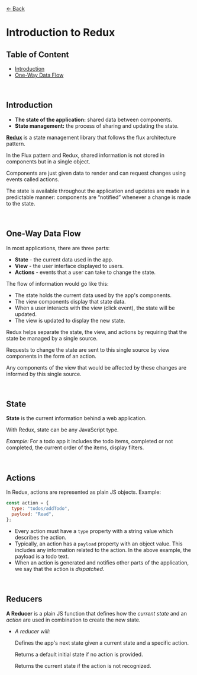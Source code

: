 [&larr; Back](./../README.md)

# Introduction to Redux

## Table of Content

- [Introduction](#introduction)
- [One-Way Data Flow](#one-way-data-flow)

<br>

## Introduction

- **The state of the application:** shared data between components.
- **State management:** the process of sharing and updating the state.

**[Redux](https://redux.js.org/)** is a state management library that follows the flux architecture pattern.

In the Flux pattern and Redux, shared information is not stored in components but in a single object.

Components are just given data to render and can request changes using events called actions.

The state is available throughout the application and updates are made in a predictable manner: components are “notified” whenever a change is made to the state.

<br>

## One-Way Data Flow

In most applications, there are three parts:

- **State** - the current data used in the app.
- **View** - the user interface displayed to users.
- **Actions** - events that a user can take to change the state.

The flow of information would go like this:

- The state holds the current data used by the app's components.
- The view components display that state data.
- When a user interacts with the view (click event), the state will be updated.
- The view is updated to display the new state.

Redux helps separate the state, the view, and actions by requiring that the state be managed by a single source.

Requests to change the state are sent to this single source by view components in the form of an action.

Any components of the view that would be affected by these changes are informed by this single source.

<br>

## State

**State** is the current information behind a web application.

With Redux, state can be any JavaScript type.

_Example:_ For a todo app it includes the todo items, completed or not completed, the current order of the items, display filters.

<br>

## Actions

In Redux, actions are represented as plain JS objects. Example:

```js
const action = {
  type: "todos/addTodo",
  payload: "Read",
};
```

- Every action must have a `type` property with a string value which describes the action.
- Typically, an action has a `payload` property with an object value. This includes any information related to the action. In the above example, the payload is a todo text.
- When an action is generated and notifies other parts of the application, we say that the action is _dispatched_.

<br>

## Reducers

**A Reducer** is a plain JS function that defines how the _current state_ and an _action_ are used in combination to create the new state.

- _A reducer will:_

  Defines the app's next state given a current state and a specific action.

  Returns a default initial state if no action is provided.

  Returns the current state if the action is not recognized.

<br>
